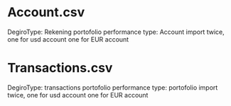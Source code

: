 # Account.csv
DegiroType: Rekening
portofolio performance type: Account
import twice, one for usd account one for EUR account

# Transactions.csv
DegiroType: transactions
portofolio performance type: portofolio
import twice, one for usd account one for EUR account
